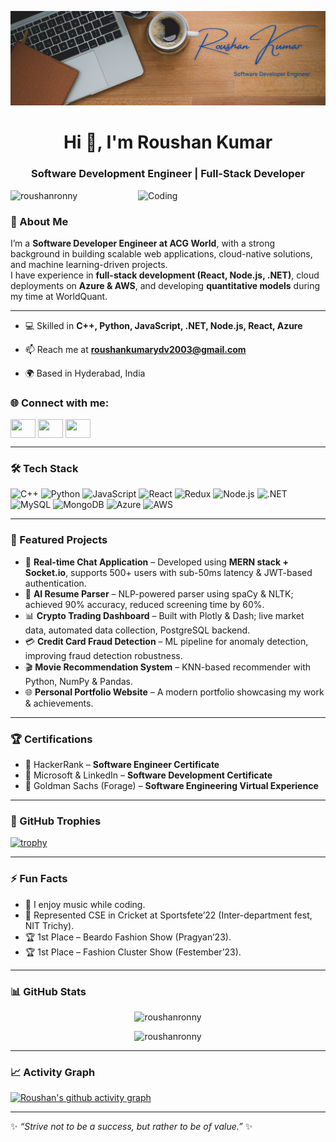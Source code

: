 ![logo](https://github.com/roushanronny/roushanronny/blob/main/ronny1.png)

<h1 align="center">Hi 👋, I'm Roushan Kumar</h1>
<h3 align="center">Software Development Engineer | Full-Stack Developer </h3>

<img align="right" alt="Coding" width="300" src="https://miro.medium.com/max/1260/1*zVnWJtyGOX_kUIDm6ccCfQ.gif"/>

<p align="left">
  <img src="https://komarev.com/ghpvc/?username=roushanronny&label=Profile%20views&color=0e75b6&style=flat" alt="roushanronny" />
</p>


### 🚀 About Me
I’m a **Software Developer Engineer at ACG World**, with a strong background in building scalable web applications, cloud-native solutions, and machine learning-driven projects.  
I have experience in **full-stack development (React, Node.js, .NET)**, cloud deployments on **Azure & AWS**, and developing **quantitative models** during my time at WorldQuant.  


---

- 💻 Skilled in **C++, Python, JavaScript, .NET, Node.js, React, Azure**  

- 📫 Reach me at **roushankumarydv2003@gmail.com**  
- 🌍 Based in Hyderabad, India  

### 🌐 Connect with me:
<p align="left">
<a href="https://linkedin.com/in/roushan-kumar-7a4172257/" target="blank"><img align="center" src="https://raw.githubusercontent.com/rahuldkjain/github-profile-readme-generator/master/src/images/icons/Social/linked-in-alt.svg" height="30" width="40" /></a>
<a href="https://instagram.com/ronnyroushann" target="blank"><img align="center" src="https://raw.githubusercontent.com/rahuldkjain/github-profile-readme-generator/master/src/images/icons/Social/instagram.svg" height="30" width="40" /></a>
<a href="https://www.hackerrank.com/cs25_108" target="blank"><img align="center" src="https://raw.githubusercontent.com/rahuldkjain/github-profile-readme-generator/master/src/images/icons/Social/hackerrank.svg" height="30" width="40" /></a>
</p>

---

### 🛠️ Tech Stack
![C++](https://img.shields.io/badge/C++-00599C?style=flat&logo=c%2B%2B&logoColor=white)
![Python](https://img.shields.io/badge/Python-14354C?style=flat&logo=python&logoColor=yellow)
![JavaScript](https://img.shields.io/badge/JavaScript-323330?style=flat&logo=javascript&logoColor=F7DF1E)
![React](https://img.shields.io/badge/React-20232A?style=flat&logo=react&logoColor=61DAFB)
![Redux](https://img.shields.io/badge/Redux-764ABC?style=flat&logo=redux&logoColor=white)
![Node.js](https://img.shields.io/badge/Node.js-43853D?style=flat&logo=node.js&logoColor=white)
![.NET](https://img.shields.io/badge/.NET-512BD4?style=flat&logo=dotnet&logoColor=white)
![MySQL](https://img.shields.io/badge/MySQL-4479A1?style=flat&logo=mysql&logoColor=white)
![MongoDB](https://img.shields.io/badge/MongoDB-4EA94B?style=flat&logo=mongodb&logoColor=white)
![Azure](https://img.shields.io/badge/Azure-0089D6?style=flat&logo=microsoft-azure&logoColor=white)
![AWS](https://img.shields.io/badge/AWS-232F3E?style=flat&logo=amazon-aws&logoColor=white)

---

### 📌 Featured Projects
- 💬 **Real-time Chat Application** – Developed using **MERN stack + Socket.io**, supports 500+ users with sub-50ms latency & JWT-based authentication.
- 🤖 **AI Resume Parser** – NLP-powered parser using spaCy & NLTK; achieved 90% accuracy, reduced screening time by 60%.  
- 📊 **Crypto Trading Dashboard** – Built with Plotly & Dash; live market data, automated data collection, PostgreSQL backend.  
- 💳 **Credit Card Fraud Detection** – ML pipeline for anomaly detection, improving fraud detection robustness.    
- 🎬 **Movie Recommendation System** – KNN-based recommender with Python, NumPy & Pandas.  
- 🌐 **Personal Portfolio Website** – A modern portfolio showcasing my work & achievements.  

---

### 🏆 Certifications
- 🥇 HackerRank – **Software Engineer Certificate**  
- 🥇 Microsoft & LinkedIn – **Software Development Certificate**  
- 🥇 Goldman Sachs (Forage) – **Software Engineering Virtual Experience**  

---

### 🏅 GitHub Trophies
[![trophy](https://github-profile-trophy.vercel.app/?username=roushanronny&theme=onedark)](https://github.com/ryo-ma/github-profile-trophy)

---

### ⚡ Fun Facts
- 🎵 I enjoy music while coding.  
- 🏏 Represented CSE in Cricket at Sportsfete’22 (Inter-department fest, NIT Trichy).
- 🏆 1st Place – Beardo Fashion Show (Pragyan’23).  
- 🏆 1st Place – Fashion Cluster Show (Festember’23). 

---

### 📊 GitHub Stats
<p align="center">
  <img src="https://github-readme-stats.vercel.app/api?username=roushanronny&show_icons=true&locale=en&theme=tokyonight" alt="roushanronny" />
</p>

<p align="center">
  <img src="https://github-readme-streak-stats.herokuapp.com/?user=roushanronny&theme=tokyonight" alt="roushanronny" />
</p>

---

### 📈 Activity Graph
[![Roushan's github activity graph](https://github-readme-activity-graph.vercel.app/graph?username=roushanronny&theme=tokyo-night)](https://github.com/ashutosh00710/github-readme-activity-graph)

---

✨ *“Strive not to be a success, but rather to be of value.”* ✨
